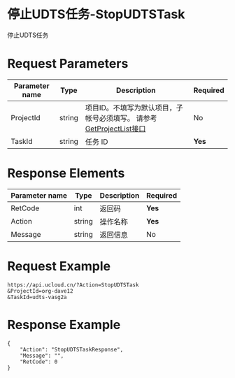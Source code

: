 # 停止UDTS任务-StopUDTSTask

停止UDTS任务

# Request Parameters
|Parameter name|Type|Description|Required|
|---|---|---|---|
|ProjectId|string|项目ID。不填写为默认项目，子帐号必须填写。 请参考[GetProjectList接口](api/summary/get_project_list)|No|
|TaskId|string|任务 ID|**Yes**|

# Response Elements
|Parameter name|Type|Description|Required|
|---|---|---|---|
|RetCode|int|返回码|**Yes**|
|Action|string|操作名称|**Yes**|
|Message|string|返回信息|No|

# Request Example
```
https://api.ucloud.cn/?Action=StopUDTSTask
&ProjectId=org-dave12
&TaskId=udts-vasg2a
```

# Response Example
```
{
    "Action": "StopUDTSTaskResponse", 
    "Message": "", 
    "RetCode": 0
}
```

